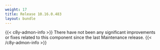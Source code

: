 ```yaml
---
weight: 17
title: Release 10.16.0.483
layout: bundle
---
```


<!--10.16.0.477-10.16.0.483-->


{{< c8y-admon-info >}}
There have not been any significant improvements or fixes related to this component since the last Maintenance release.
{{< /c8y-admon-info >}}
